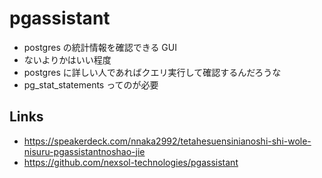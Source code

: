# pgassistant

- postgres の統計情報を確認できる GUI
- ないよりかはいい程度
- postgres に詳しい人であればクエリ実行して確認するんだろうな
- pg_stat_statements ってのが必要 

## Links
- https://speakerdeck.com/nnaka2992/tetahesuensinianoshi-shi-wole-nisuru-pgassistantnoshao-jie
- https://github.com/nexsol-technologies/pgassistant
